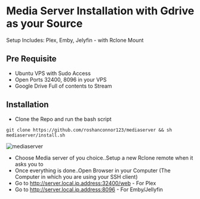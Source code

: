 # Media Server Installation with Gdrive as your Source

Setup Includes:  Plex, Emby, Jelyfin - with Rclone Mount

## Pre Requisite
- Ubuntu VPS with Sudo Access
- Open Ports 32400, 8096 in your VPS
- Google Drive Full of contents to Stream

## Installation
- Clone the Repo and run the bash script
```
git clone https://github.com/roshanconnor123/mediaserver && sh mediaserver/install.sh
```
![mediaserver](https://i.ibb.co/ygKr9gG/Screenshot-1041.png)
- Choose Media server of you choice..Setup a new Rclone remote when it asks you to
- Once everything is done..Open Browser in your Computer (The Computer in which you are using your SSH client)
- Go to http://server.local.ip.address:32400/web - For Plex
- Go to http://server.local.ip.address:8096 - For Emby/Jellyfin
